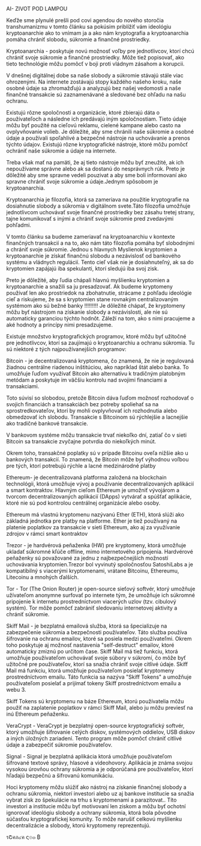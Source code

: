 

AI- ZIVOT POD LAMPOU

Keďže sme plynulé prešli pod covi agendou do nového storočia transhumanizmu v tomto článku sa pokúsim priblížiť vám ideológiu kryptoanarchie ako to vnímam ja a ako nám kryptografia a kryptoanarchia pomáha chrániť slobodu, súkromie a finančné prostriedky.


Kryptoanarchia - poskytuje novú možnosť voľby pre jednotlivcov, ktorí chcú chrániť svoje súkromie a finančné prostriedky. Môže tiež popisovať, ako tieto technológie môžu pomôcť v boji proti vládnym zásahom a korupcii.

V dnešnej digitálnej dobe sa naše slobody a súkromie stávajú stále viac ohrozenými. Na internete zostávajú stopy každého našeho kroku, naše osobné údaje sa zhromažďujú a analyzujú bez našej vedomosti a naše finančné transakcie sú zaznamenávané a sledované bez ohľadu na našu ochranu.


Existujú rôzne spoločnosti a organizácie, ktoré zbierajú dáta o používateľoch a následne ich predávajú iným spoločnostiam. Tieto údaje môžu byť použité na cieľovú reklamu, cielené kampane alebo casto na ovplyvňovanie volieb.
Je dôležité, aby sme chránili naše súkromie a osobné údaje a používali spoľahlivé a bezpečné nástroje na uchovávanie a prenos týchto údajov. Existujú rôzne kryptografické nástroje, ktoré môžu pomôcť ochrániť naše súkromie a údaje na internete.

Treba však mať na pamäti, že aj tieto nástroje môžu byť zneužité, ak ich nepoužívame správne alebo ak sa dostanú do nesprávnych rúk. Preto je dôležité aby sme spravne vedeli pouzivat a aby sme boli informovaní ako spravne chrániť svoje súkromie a údaje.Jednym spôsobom je kryptoanarchia.

Kryptoanarchia je filozofia, ktorá sa zameriava na použitie kryptografie na dosiahnutie slobody a súkromia v digitálnom svete.Táto filozofia umožňuje jednotlivcom uchovávať svoje finančné prostriedky bez zásahu tretej strany, tajne komunikovať s inými a chrániť svoje súkromie pred zvedavými pohľadmi.

V tomto článku sa budeme zameriavať na kryptoanarchiu v kontexte finančných transakcií a na to, ako nám táto filozofia pomáha byť slobodnými a chrániť svoje súkromie.
Jednou s hlavnych Myslienok kryptomien a kryptoanarchie je získať finančnú slobodu a nezávislosť od bankového systému a vládnych regulácií. Tento cieľ však nie je dosiahnuteľný, ak sa do kryptomien zapájajú iba spekulanti, ktorí sledujú iba svoj zisk.

Preto je dôležité, aby ľudia chápali hlavnú myšlienku kryptomien a kryptoanarchie a snažili sa ju presadzovať. Ak budeme kryptomeny používať len ako prostriedok na zbohatnutie, strácame z pohľadu ideológie cieľ a riskujeme, že sa s kryptomien stane rovnakým centralizovaným systémom ako sú bežné banky !!!!!!!!! 
Je dôležité chápať, že kryptomeny môžu byť nástrojom na získanie slobody a nezávislosti, ale nie sú automaticky garanciou týchto hodnôt. Záleží na tom, ako s nimi pracujeme a aké hodnoty a princípy nimi presadzujeme.

Existuje množstvo kryptografických programov, ktoré môžu byť užitočné pre jednotlivcov, ktorí sa zaujímajú o kryptoanarchiu a ochranu súkromia. Tu sú niektoré z tých najpoužívanejších programov:

Bitcoin - je decentralizovaná kryptomena, čo znamená, že nie je regulovaná žiadnou centrálne riadenou inštitúciou, ako napríklad štát alebo banka. To umožňuje ľuďom využívať Bitcoin ako alternatívu k tradičným platobným metódam a poskytuje im väčšiu kontrolu nad svojimi financiami a transakciami.

Toto súvisí so slobodou, pretože Bitcoin dáva ľuďom možnosť rozhodovať o svojich financiách a transakciách bez potreby spoliehať sa na sprostredkovateľov, ktorí by mohli ovplyvňovať ich rozhodnutia alebo obmedzovať ich slobodu.
Transakcie s Bitcoinom sú rýchlejšie a lacnejšie ako tradičné bankové transakcie.

V bankovom systéme môžu transakcie trvať niekoľko dní, zatiaľ čo v sieti Bitcoin sa transakcie zvyčajne potvrdia do niekoľkých minút.

Okrem toho, transakčné poplatky sú v prípade Bitcoinu oveľa nižšie ako u bankových transakcií. To znamená, že Bitcoin môže byť výhodnou voľbou pre tých, ktorí potrebujú rýchle a lacné medzinárodné platby

Ethereum- je decentralizovaná platforma založená na blockchain technológii, ktorá umožňuje vývoj a používanie decentralizovaných aplikácií a smart kontraktov. Hlavným cieľom Ethereum je umožniť vývojárom a tvorcom decentralizovaných aplikácií (DApps) vytvárať a spúšťať aplikácie, ktoré nie sú pod kontrolou centrálnej organizácie alebo osoby.

Ethereum má vlastnú kryptomenu nazývanú Ether (ETH), ktorá slúži ako základná jednotka pre platby na platforme. Ether je tiež používaný na platenie poplatkov za transakcie v sieti Ethereum, ako aj za využívanie zdrojov v rámci smart kontraktov

Trezor - je hardvérová peňaženka (HW) pre kryptomeny, ktorá umožňuje ukladať súkromné kľúče offline, mimo internetového pripojenia. Hardvérové peňaženky sú považované za jednu z najbezpečnejších možností uchovávania kryptomien.Trezor bol vyvinutý spoločnosťou SatoshiLabs a je kompatibilný s viacerými kryptomenami, vrátane Bitcoinu, Ethereumu, Litecoinu a mnohých ďalších. 

Tor - Tor (The Onion Router) je open-source sieťový softvér, ktorý umožňuje užívateľom anonymne surfovať po internete tým, že umožňuje ich súkromné pripojenie k internetu prostredníctvom viacerých uzlov (tzv. cibulový systém). Tor môže pomôcť zabrániť sledovaniu internetovej aktivity a chrániť súkromie.

Skiff Mail - je bezplatná emailová služba, ktorá sa špecializuje na zabezpečenie súkromia a bezpečnosti používateľov. Táto služba používa šifrovanie na ochranu emailov, ktoré sa posiela medzi používateľmi.
Okrem toho poskytuje aj možnosť nastavenia "self-destruct" emailov, ktoré automaticky zmiznú po určitom čase. Skiff Mail má tiež funkciu, ktorá umožňuje používateľom uchovávať svoje súbory v súkromí, čo môže byť užitočné pre používateľov, ktorí sa snažia chrániť svoje citlivé údaje.
Skiff Mail má funkciu, ktorá umožňuje používateľom posielať kryptomeny prostredníctvom emailu. Táto funkcia sa nazýva "Skiff Tokens" a umožňuje používateľom posielať a prijímať tokeny Skiff prostredníctvom emailu a webu 3.

Skiff Tokens sú kryptomenu na báze Ethereum, ktorú používatelia môžu použiť na zaplatenie poplatkov v rámci Skiff Mail, alebo ju môžu previesť na inú Ethereum peňaženku.

VeraCrypt - VeraCrypt je bezplatný open-source kryptografický softvér, ktorý umožňuje šifrovanie celých diskov, systémových oddielov, USB diskov a iných úložných zariadení. Tento program môže pomôcť chrániť citlivé údaje a zabezpečiť súkromie používateľov.

Signal - Signal je bezplatná aplikácia ktorá umožňuje používateľom šifrované textové správy, hlasové a videohovory. Aplikácia je známa svojou vysokou úrovňou ochrany súkromia a je odporúčaná pre používateľov, ktorí hľadajú bezpečnú a šifrovanú komunikáciu.

Hoci kryptomeny môžu slúžiť ako nástroj na získanie finančnej slobody a ochranu súkromia, niektorí investori alebo uz aj bankove institucie sa snažia vybrat zisk zo špekulácie na trhu s kryptomenami a parazitovat..
Títo investori a institucie môžu byť motivovaní len ziskom a môžu byť ochotní ignorovať ideológiu slobody a ochrany súkromia, ktorá bola pôvodne súčasťou kryptografickej komunity. To môže narušiť celkovú myšlienku decentralizácie a slobody, ktorú kryptomeny reprezentujú.

รՇคภ๔ค ς๏๓ ₿ 
